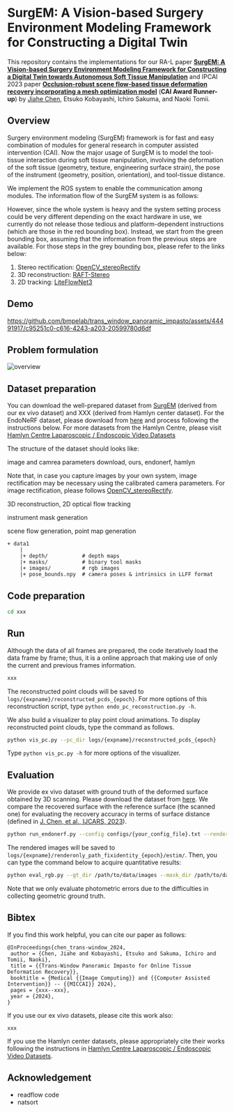 # SurgEM: A Vision-based Surgery Environment Modeling Framework for Constructing a Digital Twin

This repository contains the implementations for our RA-L paper **[SurgEM: A Vision-based Surgery Environment Modeling Framework for Constructing a Digital Twin towards Autonomous Soft Tissue Manipulation](https://)** and IPCAI 2023 paper **[Occlusion-robust scene flow-based tissue deformation recovery incorporating a mesh optimization model](https://doi.org/10.1007/s11548-023-02889-z)** (**CAI Award Runner-up**) by [Jiahe Chen](http://), Etsuko Kobayashi, Ichiro Sakuma, and Naoki Tomii.

## Overview

Surgery environment modeling (SurgEM) framework is for fast and easy combination of modules for general research in computer assisted intervention (CAI). Now the major usage of SurgEM is to model the tool-tissue interaction during soft tissue manipulation, involving the deformation of the soft tissue (geometry, texture, engineering surface strain), the pose of the instrument (geometry, position, orientation), and tool-tissue distance.

We implement the ROS system to enable the communication among modules. The information flow of the SurgEM system is as follows:



However, since the whole system is heavy and the system setting process could be very different depending on the exact hardware in use, we currently do not release those tedious and platform-dependent instructions (which are those in the red bounding box). Instead, we start from the green bounding box, assuming that the information from the previous steps are available. For those steps in the grey bounding box, please refer to the links below:
1. Stereo rectification: [OpenCV_stereoRectify](https://docs.opencv.org/4.x/d9/d0c/group__calib3d.html#ga617b1685d4059c6040827800e72ad2b6)
1. 3D reconstruction: [RAFT-Stereo](https://github.com/princeton-vl/RAFT-Stereo.git)
2. 2D tracking: [LiteFlowNet3](https://github.com/twhui/LiteFlowNet3.git)

## Demo
https://github.com/bmpelab/trans_window_panoramic_impasto/assets/44491917/c95251c0-c616-4243-a203-20599780d6df


## Problem formulation
![overview](https://github.com/bmpelab/trans_window_panoramic_impasto/assets/44491917/5662d76e-e410-44e6-a462-d027681dfae1)

## Dataset preparation

You can download the well-prepared dataset from [SurgEM](https://github.com/bmpelab/SurgEM.git) (derived from our ex vivo dataset) and XXX (derived from Hamlyn center dataset). For the EndoNeRF dataset, please download from [here](https://github.com/med-air/EndoNeRF) and process following the instructions below. For more datasets from the Hamlyn Centre, please visit [Hamlyn Centre Laparoscopic / Endoscopic Video Datasets](https://hamlyn.doc.ic.ac.uk/vision/)

The structure of the dataset should looks like:



image and camrea parameters download, ours, endonerf, hamlyn

Note that, in case you capture images by your own system, image rectification may be necessary using the calibrated camera parameters. For image rectification, please follows [OpenCV_stereoRectify](https://docs.opencv.org/4.x/d9/d0c/group__calib3d.html#ga617b1685d4059c6040827800e72ad2b6).

3D reconstruction, 2D optical flow tracking

instrument mask generation

scene flow generation, point map generation

<!--To test our method on your own data, prepare a data directory organized in the following structure:-->

```
+ data1
    |
    |+ depth/           # depth maps
    |+ masks/           # binary tool masks
    |+ images/          # rgb images
    |+ pose_bounds.npy  # camera poses & intrinsics in LLFF format
```

<!--In our experiments, stereo depth maps are obtained by [STTR-Light](https://github.com/mli0603/stereo-transformer/tree/sttr-light) and tool masks are extracted manually. Alternatively, you can use segmentation networks, e.g., [MF-TAPNet](https://github.com/YuemingJin/MF-TAPNet), to extract tool masks. The `pose_bounds.npy` file saves camera poses and intrinsics in [LLFF format](https://github.com/Fyusion/LLFF#using-your-own-poses-without-running-colmap). In our single-viewpoint setting, we set all camera poses to identity matrices to avoid interference of ill-calibrated poses.-->

## Code preparation



<!--We recommend using Miniconda to set up an environment:-->

```bash
cd xxx
```

<!--We managed to test our code on Ubuntu 18.04 with Python 3.6 and CUDA 10.2.-->

## Run

Although the data of all frames are prepared, the code iteratively load the data frame by frame; thus, it is a online approach that making use of only the current and previous frames information.

```bash
xxx
```

The reconstructed point clouds will be saved to `logs/{expname}/reconstructed_pcds_{epoch}`. For more options of this reconstruction script, type `python endo_pc_reconstruction.py -h`.

We also build a visualizer to play point cloud animations. To display reconstructed point clouds, type the command as follows.

```bash
python vis_pc.py --pc_dir logs/{expname}/reconstructed_pcds_{epoch}
```

Type `python vis_pc.py -h` for more options of the visualizer.

## Evaluation

We provide ex vivo dataset with ground truth of the deformed surface obtained by 3D scanning. Please download the dataset from [here](http://). We compare the recovered surface with the reference surface (the scanned one) for evaluating the recovery accuracy in terms of surface distance (defined in [J. Chen, et al., IJCARS, 2023](https://doi.org/10.1007/s11548-023-02889-z)).

```bash
python run_endonerf.py --config configs/{your_config_file}.txt --render_only
```

The rendered images will be saved to `logs/{expname}/renderonly_path_fixidentity_{epoch}/estim/`. Then, you can type the command below to acquire quantitative results:

```bash
python eval_rgb.py --gt_dir /path/to/data/images --mask_dir /path/to/data/gt_masks --img_dir logs/{expname}/renderonly_path_fixidentity_{epoch}/estim/
```

Note that we only evaluate photometric errors due to the difficulties in collecting geometric ground truth. 

## Bibtex

If you find this work helpful, you can cite our paper as follows:

```
@InProceedings{chen_trans-window_2024,
 author = {Chen, Jiahe and Kobayashi, Etsuko and Sakuma, Ichiro and Tomii, Naoki},
 title = {{Trans-Window Panoramic Impasto for Online Tissue Deformation Recovery}},
 booktitle = {Medical {{Image Computing}} and {{Computer Assisted Intervention}} -- {{MICCAI}} 2024},
 pages = {xxx--xxx},
 year = {2024},
}
```

If you use our ex vivo datasets, please cite this work also:

```
xxx
```

If you use the Hamlyn center datasets, please appropriately cite their works following the instructions in [Hamlyn Centre Laparoscopic / Endoscopic Video Datasets](https://hamlyn.doc.ic.ac.uk/vision/).

## Acknowledgement

- readflow code
- natsort
